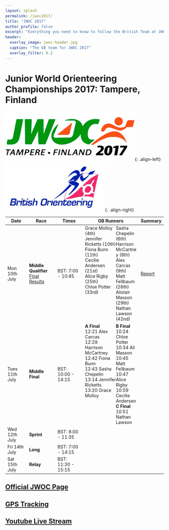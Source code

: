 ```yaml
---
layout: splash
permalink: /jwoc2017/
title: "JWOC 2017"
author_profile: false
excerpt: "Everything you need to know to follow the British Team at JWOC 2017."
header:
  overlay_image: jwoc-header.jpg
  caption: "The GB team for JWOC 2017"
  overlay_filter: 0.2
---
```

# Junior World Orienteering Championships 2017: Tampere, Finland

![JWOC 2017 logo](/images/woc2017/jwoc-logo.jpg){: .align-left}
![BOF logo](/images/woc2017/BOFlogo.png){: .align-right}

| Date | Race | Times | GB Runners | Summary |
|------|------|-------|------------|---------|
| Mon 10th July | **Middle Qualifier**<br>[Final Results](https://eventor.orienteering.org/Events/ResultList?eventId=5156&groupBy=EventClass) | BST: 7:00 - 10:45 | <span style="float:left;width:60%;">Grace Molloy (4th)<br>Jennifer Ricketts (10th)<br>Fiona Bunn (11th)<br>Cecilie Andersen (21st)<br>Alice Rigby (25th)<br>Chloe Potter (33rd)</span><span style="float:right;width:40%;">Sasha Chepelin (6th)<br>Harrison McCartney (8th)<br>Alex Carcas (9th)<br>Matt Fellbaum (26th)<br>Alistair Masson (29th)<br>Nathan Lawson (42nd)</span>  | [Report](https://www.britishorienteering.org.uk/index.php?pg=news_archive&item=3812) |
| Tues 11th July | **Middle Final** | BST: 10:00 - 14:15 | <span style="float:left;width:60%;">**A Final**<br>12:21 Alex Carcas<br>12:29 Harrison McCartney<br>12:42 Fiona Bunn<br>12:43 Sasha Chepelin<br>13:14 Jennifer Ricketts<br>13:20 Grace Molloy</span><span style="float:right;width:40%;">**B Final**<br>10:24 Chloe Potter<br>10:34 Ali Masson<br>10:45 Matt Fellbaum<br>10:47 Alice Rigby<br>10:59 Cecilie Andersen<br>**C Final**<br>10:51 Nathan Lawson</span> |  |
| Wed 12th July | **Sprint** | BST: 8:00 -  11:35 |  |  |
| Fri 14th July | **Long** | BST: 7:00 - 14:15 |  |  |
| Sat 15th July | **Relay** | BST: 11:30 - 15:15 |  |  |

## [Official JWOC Page](http://www.jwoc2017.fi/)
## [GPS Tracking](https://www.tulospalvelu.fi/gps/)
## [Youtube Live Stream](https://www.youtube.com/user/KooveeSuunnistus/live)